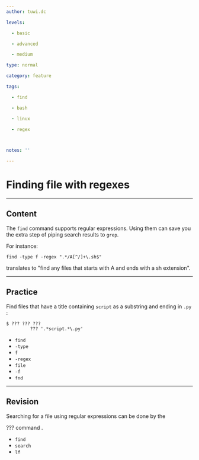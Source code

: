 ```yaml
---
author: tuwi.dc

levels:

  - basic

  - advanced

  - medium

type: normal

category: feature

tags:

  - find

  - bash

  - linux

  - regex



notes: ''

---
```


# Finding file with regexes

---
## Content

The `find` command supports regular expressions. Using them can save you the extra step of piping search results to `grep`.  

For instance:

```
find -type f -regex ".*/A[^/]+\.sh$"
```

translates to "find any files that starts with A and ends with a sh extension".

---
## Practice

Find files that have a title containing `script` as a substring and ending in `.py` :
```
$ ??? ??? ??? 
         ??? '.*script.*\.py'
``` 

* `find`
* `-type`
* `f`
* `-regex`
* `file`
* `-f`
* `fnd`

---
## Revision

Searching for a file using regular expressions can be done by the 

??? command .


* `find`
* `search`
* `lf`

